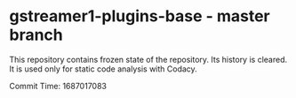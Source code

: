 # gstreamer1-plugins-base - master branch

This repository contains frozen state of the repository.
Its history is cleared. It is used only for static code
analysis with Codacy.

Commit Time: 1687017083